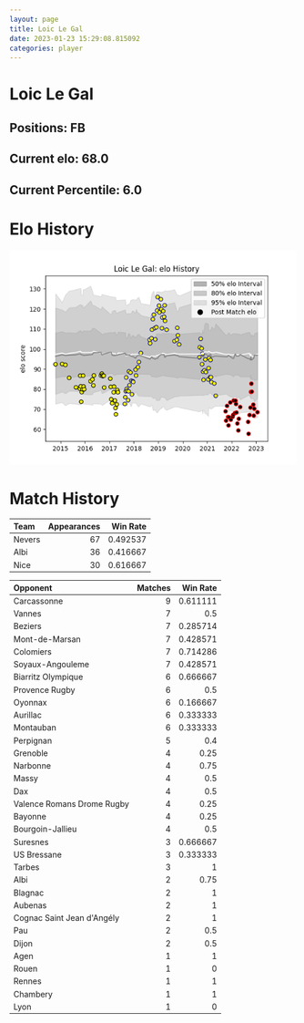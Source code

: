 ```yaml
---  
layout: page  
title: Loic Le Gal  
date: 2023-01-23 15:29:08.815092  
categories: player  
---
```

# Loic Le Gal

## Positions: FB

## Current elo: 68.0

## Current Percentile: 6.0

# Elo History


![elo history](history_LoicLeGal.png)
# Match History


| Team   |   Appearances |   Win Rate |
|:-------|--------------:|-----------:|
| Nevers |            67 |   0.492537 |
| Albi   |            36 |   0.416667 |
| Nice   |            30 |   0.616667 |

| Opponent                   |   Matches |   Win Rate |
|:---------------------------|----------:|-----------:|
| Carcassonne                |         9 |   0.611111 |
| Vannes                     |         7 |   0.5      |
| Beziers                    |         7 |   0.285714 |
| Mont-de-Marsan             |         7 |   0.428571 |
| Colomiers                  |         7 |   0.714286 |
| Soyaux-Angouleme           |         7 |   0.428571 |
| Biarritz Olympique         |         6 |   0.666667 |
| Provence Rugby             |         6 |   0.5      |
| Oyonnax                    |         6 |   0.166667 |
| Aurillac                   |         6 |   0.333333 |
| Montauban                  |         6 |   0.333333 |
| Perpignan                  |         5 |   0.4      |
| Grenoble                   |         4 |   0.25     |
| Narbonne                   |         4 |   0.75     |
| Massy                      |         4 |   0.5      |
| Dax                        |         4 |   0.5      |
| Valence Romans Drome Rugby |         4 |   0.25     |
| Bayonne                    |         4 |   0.25     |
| Bourgoin-Jallieu           |         4 |   0.5      |
| Suresnes                   |         3 |   0.666667 |
| US Bressane                |         3 |   0.333333 |
| Tarbes                     |         3 |   1        |
| Albi                       |         2 |   0.75     |
| Blagnac                    |         2 |   1        |
| Aubenas                    |         2 |   1        |
| Cognac Saint Jean d'Angély |         2 |   1        |
| Pau                        |         2 |   0.5      |
| Dijon                      |         2 |   0.5      |
| Agen                       |         1 |   1        |
| Rouen                      |         1 |   0        |
| Rennes                     |         1 |   1        |
| Chambery                   |         1 |   1        |
| Lyon                       |         1 |   0        |